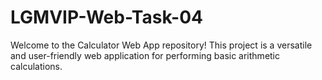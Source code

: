 # LGMVIP-Web-Task-04
Welcome to the Calculator Web App repository! This project is a versatile and user-friendly web application for performing basic arithmetic calculations. 
